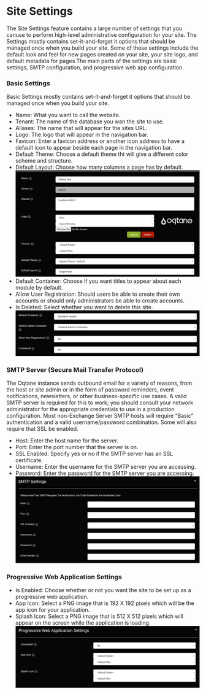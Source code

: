 # Site Settings

The Site Settings feature contains a large number of settings that you canuse to perform high-level administrative configuration for your site. The Settings mostly contains set-it-and-forget it options that should be managed once when you build your site. Some of these settings include the default look and feel for new pages created on your site, your site logo, and default metadata for pages.The main parts of the settings are basic settings, SMTP configuration, and progressive web app configuration.

### Basic Settings
Basic Settings mostly contains set-it-and-forget it options that should be managed once when you build your site.
* Name: What you want to call the website.
* Tenant: The name of the database you wan the site to use.
* Aliases: The name that will appear for the sites URL.
* Logo: The logo that will appear in the navigation bar.
* Favicon: Enter a favicon address or another icon address to have a default icon to appear beside each page in the navigation bar.
* Default Theme: Choose a default theme tht will give a different color scheme and structure.
* Default Layout: Choose how many columns a page has by default.
![site-settingss1](./assets/site-settings-1.png)
* Default Container: Choose if you want titles to appear about each module by default.
* Allow User Registration: Should users be able to create their own accounts or should only administrators be able to create accounts.
* Is Deleted: Select whether you want to delete this site.
![site-settings-2](./assets/site-settings-2.png)

### SMTP Server (Secure Mail Transfer Protocol)
The Oqtane instance sends outbound email for a variety of reasons, from the host or site admin or in the form of password reminders, event notifications, newsletters, or other business-specific use cases. A valid SMTP server is required for this to work; you should consult your network administrator for the appropriate credentials to use in a production configuration. Most non-Exchange Server SMTP hosts will require “Basic” authentication and a valid username/password combination. Some will also require that SSL be enabled.
* Host: Enter the host name for the server.
* Port: Enter the port number that the server is on.
* SSL Enabled: Specify yes or no if the SMTP server has an SSL certificate.
* Username: Enter the username for the SMTP server you are accessing.
* Password: Enter the password for the SMTP server you are accessing.
![smtp-settings](./assets/smtp-settings.png)

### Progressive Web Application Settings
* Is Enabled: Choose whether or not you want the site to be set up as a progressive web application.
* App Icon: Select a PNG image that is 192 X 192 pixels which will be the app icon for your application.
* Splash Icon: Select a PNG image that is 512 X 512 pixels which will appear on the screen while the application is loading.
![pwa-settings](./assets/pwa-settings.png)